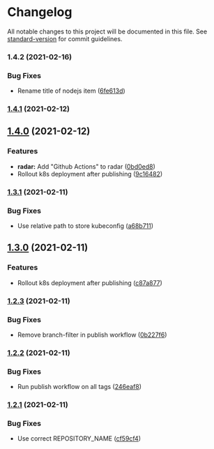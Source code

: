 # Changelog

All notable changes to this project will be documented in this file. See [standard-version](https://github.com/conventional-changelog/standard-version) for commit guidelines.

### 1.4.2 (2021-02-16)


### Bug Fixes

* Rename title of nodejs item ([6fe613d](https://www.github.com/flagbit/technology-radar/commit/6fe613d7ee83b1b9bb5e91f951fd396263284948))

### [1.4.1](https://github.com/flagbit/flagbit-technology-radar/compare/1.4.0...1.4.1) (2021-02-12)

## [1.4.0](https://github.com/flagbit/flagbit-technology-radar/compare/1.3.1...1.4.0) (2021-02-12)


### Features

* **radar:** Add "Github Actions" to radar ([0bd0ed8](https://github.com/flagbit/flagbit-technology-radar/commit/0bd0ed8475a5fe7196ff6be5c4e6a686cf1bb1cb))
* Rollout k8s deployment after publishing ([9c16482](https://github.com/flagbit/flagbit-technology-radar/commit/9c16482b77dcb6d8d95118cff9e64b49cdc33a2f))

### [1.3.1](https://github.com/flagbit/flagbit-technology-radar/compare/1.3.0...1.3.1) (2021-02-11)


### Bug Fixes

* Use relative path to store kubeconfig ([a68b711](https://github.com/flagbit/flagbit-technology-radar/commit/a68b711c36d6a3ab85bbf1d113db6ad321911067))

## [1.3.0](https://github.com/flagbit/flagbit-technology-radar/compare/1.2.3...1.3.0) (2021-02-11)


### Features

* Rollout k8s deployment after publishing ([c87a877](https://github.com/flagbit/flagbit-technology-radar/commit/c87a8779562d67dcf1da584a2479fb4c092eff2d))

### [1.2.3](https://github.com/flagbit/flagbit-technology-radar/compare/1.2.2...1.2.3) (2021-02-11)


### Bug Fixes

* Remove branch-filter in publish workflow ([0b227f6](https://github.com/flagbit/flagbit-technology-radar/commit/0b227f6c548590915cad89c53e0480cd9c209587))

### [1.2.2](https://github.com/flagbit/flagbit-technology-radar/compare/1.2.1...1.2.2) (2021-02-11)


### Bug Fixes

* Run publish workflow on all tags ([246eaf8](https://github.com/flagbit/flagbit-technology-radar/commit/246eaf8779e3249919b18b843d200164961d62de))

### [1.2.1](https://github.com/flagbit/flagbit-technology-radar/compare/1.2.0...1.2.1) (2021-02-11)


### Bug Fixes

* Use correct REPOSITORY_NAME ([cf59cf4](https://github.com/flagbit/flagbit-technology-radar/commit/cf59cf4cb331f376263da8537bfa97fff45f9e50))
